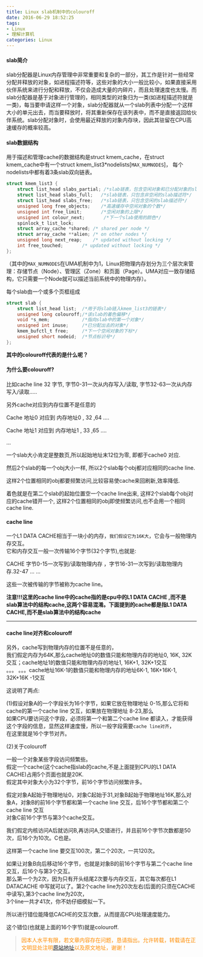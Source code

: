 ```yaml
---
title: Linux slab机制中的colouroff
date: 2016-06-29 18:52:25
tags:
- Linux
- 理解计算机
categories: Linux
---
```


#### slab简介

slab分配器是Linux内存管理中非常重要和复杂的一部分，其工作是针对一些经常分配并释放的对象，如进程描述符等，这些对象的大小一般比较小，如果直接采用伙伴系统来进行分配和释放，不仅会造成大量的内碎片，而且处理速度也太慢。而slab分配器是基于对象进行管理的，相同类型的对象归为一类(如进程描述符就是一类)，每当要申请这样一个对象，slab分配器就从一个slab列表中分配一个这样大小的单元出去，而当要释放时，将其重新保存在该列表中，而不是直接返回给伙伴系统。slab分配对象时，会使用最近释放的对象内存块，因此其驻留在CPU高速缓存的概率较高。

#### slab数据结构
用于描述和管理cache的数据结构是struct kmem_cache，在struct kmem_cache中有一个struct kmem_list3*nodelists[`MAX_NUMNODES`]，
每个nodelists中都有着3条slab双向链表。
``` c
struct kmem_list3 {  
    struct list_head slabs_partial; /*slab链表，包含空闲对象和已分配对象的slab描述符*/  
    struct list_head slabs_full;   /*slab链表，只包含非空闲的slab描述符*/  
    struct list_head slabs_free;   /*slab链表，只包含空闲的slab描述符*/  
    unsigned long free_objects;    /*高速缓存中空闲对象的个数*/  
    unsigned int free_limit;       /*空闲对象的上限*/  
    unsigned int colour_next;       /*下一个slab使用的颜色*/  
    spinlock_t list_lock;  
    struct array_cache *shared; /* shared per node */  
    struct array_cache **alien; /* on other nodes */  
    unsigned long next_reap;    /* updated without locking */  
    int free_touched;       /* updated without locking */  
};  
```

（其中的`MAX_NUMNODES`在UMA机制中为1，Linux把物理内存划分为三个层次来管理：存储节点（Node）、管理区（Zone）和页面（Page）。UMA对应一致存储结构，它只需要一个Node就可以描述当前系统中的物理内存）。

每个slab由一个或多个页框组成
``` c
struct slab {  
    struct list_head list;  /*用于将slab链入kmem_list3的链表*/  
    unsigned long colouroff;/*该slab的着色偏移*/  
    void *s_mem;            /*指向slab中的第一个对象*/  
    unsigned int inuse;     /*已分配出去的对象*/  
    kmem_bufctl_t free;     /*下一个空闲对象的下标*/  
    unsigned short nodeid;  /*节点标识号*/  
};  
```

**其中的colouroff代表的是什么呢？**

#### 为什么要colouroff?

比如cache line 32 字节,  字节0-31一次从内存写入/读取, 字节32-63一次从内存写入/读取…..


另外cache对应到内存位置不是任意的

Cache 地址0 对应到 内存地址0 , 32 ,64 ….

Cache 地址1 对应到 内存地址1 , 33 ,65 ….

…


一个slab大小肯定是整数页,所以起始地址末12位为零, 即都于cache0 对应.

然后2个slab的每一个obj大小一样, 所以2个slab每个obj都对应相同的cache line.

这样2个位置相同的obj都要频繁访问,比较容易使cache来回刷新,效率降低.


着色就是在第二个slab的起始位置空一个cache line出来, 这样2个slab每个obj对应的cache错开一个, 这样2个位置相同的obj即使频繁访问,也不会用一个相同cache line.

#### cache line

一个L1 DATA CACHE相当于一块小的内存，`我们假设它为16K大`，它会与一般物理内存交互。  
它和内存交互一般一次传输16个字节(32个字节),也就是:  


CACHE 字节0-15一次写到/读取物理内存 ，字节16-31一次写到/读取物理内存.32-47 ... ...  

这些一次被传输的字节被称为cache line。  

**注意!!!这里的cache line中的cache指的是cpu中的L1 DATA CACHE ,而不是slab算法中的结构cache,这两个容易混淆。下面提到的cache都是指L1 DATA CACHE,而不是slab算法中的结构cache**  

--------------------------------------------------------------  
#### cache line对齐和colouroff

另外，cache写到物理内存的位置不是任意的，  
我们假定内存为64K,那么cache地址0的数值只能和物理内存的地址0, 16K, 32K交互；cache地址1的数值只能和物理内存的地址1, 16K+1, 32K+1交互  
。。。 。。。cache地址16K-1的数值只能和物理内存的地址6K-1, 16K+16K-1, 32K+16K -1交互  

这说明了两点:  

(1)假设对象A的一个字段长为16个字节，如果它放在物理地址 0-15,那么它将和cache的第一个cache line 交互，如果放在物理地址 8-23,那么  
如果CPU要访问这个字段，必须将第一个和第二个cache line 都读入，才能获得这个字段的信息，显然这样速度慢，所以一般字段需要`cache line对齐`，  
在这里就是16个字节对齐。  


(2)关于colouroff  

一般一个对象某些字段访问频繁些。  
假定一个cache(这个cache指slab的cache,不是上面提到CPU的L1 DATA CACHE)占用5个页面也就是20K.  
假定其中对象大小为32个字节，前16个字节访问频繁许多。  

假定对象A起始于物理地址0，对象C起始于31,对象B起始于物理地址16K,那么对象A，对象B的前16个字节都和第一个cache line 交互，后16个字节都和第二个cache line 交互  
对象C前16个字节与第3个cache交互。  

我们假定内核访问A后就访问B,再访问A,交错进行，并且前16个字节次数都是50次，后16个为10次。C也是。  

这样第一个cache line 要交互100次，第二个20次，一共120次。  

如果让对象B向后移动16个字节，也就是对象B的前16个字节与第二个cache line 交互，后16个与第3个交互。  
那么第一个为2次，因为只有开头结尾2次要与内存交互，其它每次都在L1 DATACACHE 中写就可以了。第2个cache line为20次左右(后面的只须在CACHE中读写),第3个cache line为20次，  
3个line一共才41次，你不妨仔细模拟一下。  

所以进行错位能降低CACHE的交互次数，从而提高CPU处理速度能力。  

这个错位(也就是上面的16个字节)就是colouroff.

><font color= Darkorange>因本人水平有限，若文章内容存在问题，恳请指出。允许转载，转载请在正文明显处注明[原站地址](http://vinoit.me)以及原文地址，谢谢！</font> 